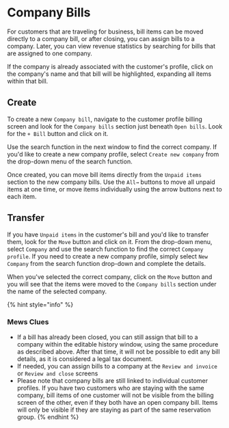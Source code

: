 # Company Bills

For customers that are traveling for business, bill items can be moved directly to a company bill, or after closing, you can assign bills to a company. Later, you can view revenue statistics by searching for bills that are assigned to one company.

If the company is already associated with the customer's profile, click on the company's name and that bill will be highlighted, expanding all items within that bill.

## Create

To create a new `Company bill`, navigate to the customer profile billing screen and look for the `Company bills` section just beneath `Open bills`. Look for the `+ Bill` button and click on it.

Use the search function in the next window to find the correct company. If you'd like to create a new company profile, select `Create new company` from the drop-down menu of the search function.

Once created, you can move bill items directly from the `Unpaid items` section to the new company bills. Use the `All→` buttons to move all unpaid items at one time, or move items individually using the arrow buttons next to each item.

## Transfer

If you have `Unpaid items` in the customer's bill and you'd like to transfer them, look for the `Move` button and click on it. From the drop-down menu, select `Company` and use the search function to find the correct `Company profile`. If you need to create a new company profile, simply select `New Company` from the search function drop-down and complete the details.

When you've selected the correct company, click on the `Move` button and you will see that the items were moved to the `Company bills` section under the name of the selected company.

{% hint style="info" %}
### Mews Clues

* If a bill has already been closed, you can still assign that bill to a company within the editable history window, using the same procedure as described above. After that time, it will not be possible to edit any bill details, as it is considered a legal tax document.
* If needed, you can assign bills to a company at the `Review and invoice` or `Review and close` screens
* Please note that company bills are still linked to individual customer profiles. If you have two customers who are staying with the same company, bill items of one customer will not be visible from the billing screen of the other, even if they both have an open company bill. Items will only be visible if they are staying as part of the same reservation group.
{% endhint %}

